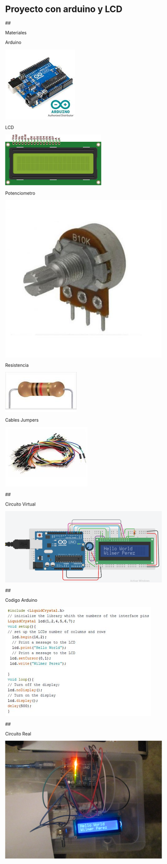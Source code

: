 # Proyecto con arduino y LCD
##<p>Materiales</p>
Arduino

<IMG SRC="Arduino.jpg">

<p>LCD</p>
<IMG SRC="LCD.jpg">

<p>Potenciometro</p>
<IMG SRC="Potenciometro.jpg">

<p>Resistencia</p>
<IMG SRC="Resistor.jpg">

<p>Cables Jumpers</p>
<IMG SRC="CablesJumpers.jpg">

##<p>Circuito Virtual</p>
<IMG SRC="Captura Circuito Virtual.PNG">

##<p>Codigo Arduino</p>
<IMG SRC="CapturaCodigo.JPG">

##<p>Circuito Real</p>
<IMG SRC="Circuito Real.JPG">

